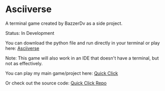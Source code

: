 # Asciiverse
A terminal game created by BazzerDv as a side project.

Status: In Development

You can download the python file and run directly in your terminal or play here: [Asciiverse](https://asciiversegame.github.io/asciiverse/)

Note: This game will also work in an IDE that doesn't have a terminal, but not as effectively.

You can play my main game/project here: [Quick Click](https://quickclickgame.github.io/quickclick/)

Or check out the source code: [Quick Click Repo](https://github.com/QuickClickGame/quickclick)
